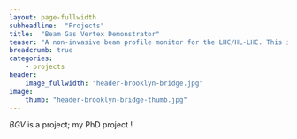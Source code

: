 ```yaml
---
layout: page-fullwidth
subheadline:  "Projects"
title:  "Beam Gas Vertex Demonstrator"
teaser: "A non-invasive beam profile monitor for the LHC/HL-LHC. This is more than just a project ! This is a HEP experiment. But for beam diagnostics. So not a HEP experiment. Still true though."
breadcrumb: true
categories:
    - projects
header:
    image_fullwidth: "header-brooklyn-bridge.jpg"
image:
    thumb: "header-brooklyn-bridge-thumb.jpg"
---
```

*BGV* is a project; my PhD project !